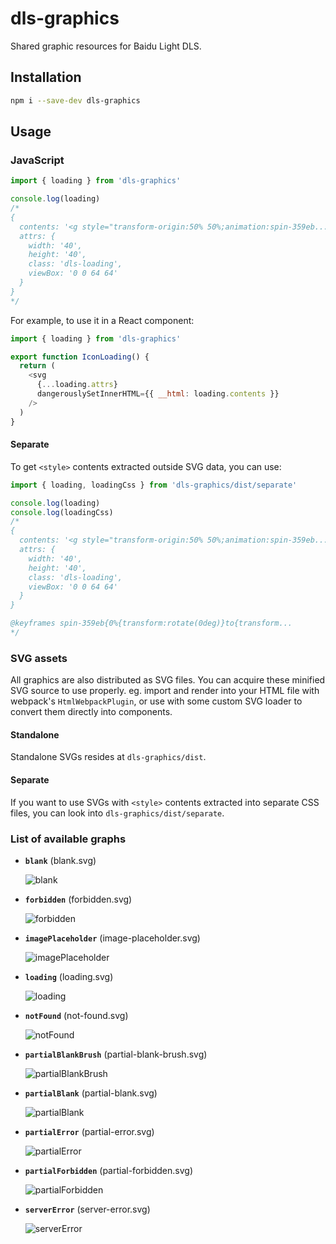 # dls-graphics

Shared graphic resources for Baidu Light DLS.

## Installation

```sh
npm i --save-dev dls-graphics
```

## Usage

### JavaScript

```js
import { loading } from 'dls-graphics'

console.log(loading)
/*
{
  contents: '<g style="transform-origin:50% 50%;animation:spin-359eb...',
  attrs: {
    width: '40',
    height: '40',
    class: 'dls-loading',
    viewBox: '0 0 64 64'
  }
}
*/
```

For example, to use it in a React component:

```js
import { loading } from 'dls-graphics'

export function IconLoading() {
  return (
    <svg
      {...loading.attrs}
      dangerouslySetInnerHTML={{ __html: loading.contents }}
    />
  )
}
```

#### Separate

To get `<style>` contents extracted outside SVG data, you can use:

```js
import { loading, loadingCss } from 'dls-graphics/dist/separate'

console.log(loading)
console.log(loadingCss)
/*
{
  contents: '<g style="transform-origin:50% 50%;animation:spin-359eb...',
  attrs: {
    width: '40',
    height: '40',
    class: 'dls-loading',
    viewBox: '0 0 64 64'
  }
}

@keyframes spin-359eb{0%{transform:rotate(0deg)}to{transform...
*/
```

### SVG assets

All graphics are also distributed as SVG files. You can acquire these minified SVG source to use properly. eg. import and render into your HTML file with webpack's `HtmlWebpackPlugin`, or use with some custom SVG loader to convert them directly into components.

#### Standalone

Standalone SVGs resides at `dls-graphics/dist`.

#### Separate

If you want to use SVGs with `<style>` contents extracted into separate CSS files, you can look into `dls-graphics/dist/separate`.

### List of available graphs

<!-- assets-begin -->
* **`blank`** (blank.svg)

  ![blank](https://raw.githubusercontent.com/ecomfe/light-dls/master/packages/dls-graphics/src/blank.svg)

* **`forbidden`** (forbidden.svg)

  ![forbidden](https://raw.githubusercontent.com/ecomfe/light-dls/master/packages/dls-graphics/src/forbidden.svg)

* **`imagePlaceholder`** (image-placeholder.svg)

  ![imagePlaceholder](https://raw.githubusercontent.com/ecomfe/light-dls/master/packages/dls-graphics/src/image-placeholder.svg)

* **`loading`** (loading.svg)

  ![loading](https://raw.githubusercontent.com/ecomfe/light-dls/master/packages/dls-graphics/src/loading.svg)

* **`notFound`** (not-found.svg)

  ![notFound](https://raw.githubusercontent.com/ecomfe/light-dls/master/packages/dls-graphics/src/not-found.svg)

* **`partialBlankBrush`** (partial-blank-brush.svg)

  ![partialBlankBrush](https://raw.githubusercontent.com/ecomfe/light-dls/master/packages/dls-graphics/src/partial-blank-brush.svg)

* **`partialBlank`** (partial-blank.svg)

  ![partialBlank](https://raw.githubusercontent.com/ecomfe/light-dls/master/packages/dls-graphics/src/partial-blank.svg)

* **`partialError`** (partial-error.svg)

  ![partialError](https://raw.githubusercontent.com/ecomfe/light-dls/master/packages/dls-graphics/src/partial-error.svg)

* **`partialForbidden`** (partial-forbidden.svg)

  ![partialForbidden](https://raw.githubusercontent.com/ecomfe/light-dls/master/packages/dls-graphics/src/partial-forbidden.svg)

* **`serverError`** (server-error.svg)

  ![serverError](https://raw.githubusercontent.com/ecomfe/light-dls/master/packages/dls-graphics/src/server-error.svg)

<!-- assets-end -->
